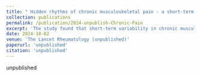 ```yaml
---
title: " Hidden rhythms of chronic musculoskeletal pain ‑ a short‑term cohort study"
collection: publications
permalink: /publication/2024-unpublish-Chronic-Pain
excerpt: 'The study found that short-term variability in chronic musculoskeletal pain is stable, clinically relevant, and may inform personalized pain management.'
date: 2024-10-02
venue: 'The Lancet Rheumatology (unpublished)'
paperurl: 'unpublished'
citation: 'unpublished'
---
```

unpublished